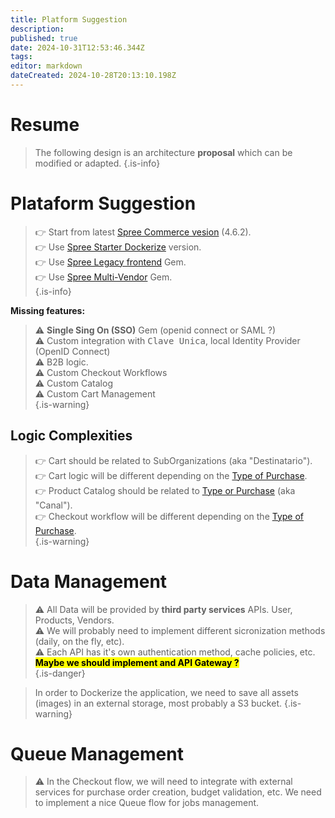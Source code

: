 ```yaml
---
title: Platform Suggestion
description: 
published: true
date: 2024-10-31T12:53:46.344Z
tags: 
editor: markdown
dateCreated: 2024-10-28T20:13:10.198Z
---
```


# Resume

> The following design is an architecture **proposal** which can be modified or adapted.
{.is-info}


# Plataform Suggestion

> 👉 Start from latest [Spree Commerce vesion](https://github.com/spree/spree) (4.6.2).\
> 👉 Use [Spree Starter Dockerize](https://github.com/spree/spree_starter) version.\
> 👉 Use [Spree Legacy frontend](https://github.com/spree/spree_rails_frontend) Gem.\
> 👉 Use [Spree Multi-Vendor](https://github.com/spree-contrib/spree_multi_vendor) Gem.\
{.is-info}


**Missing features:**

> ⚠️ **Single Sing On (SSO)** Gem (openid connect or SAML ?)\
> ⚠️ Custom integration with <kbd>Clave Unica</kbd>, local Identity Provider (OpenID Connect)\
> ⚠️ B2B logic.\
> ⚠️ Custom Checkout Workflows\
> ⚠️ Custom Catalog\
> ⚠️ Custom Cart Management\
{.is-warning}


## Logic Complexities

> 👉 Cart should be related to SubOrganizations (aka "Destinatario").\
> 👉 Cart logic will be different depending on the [Type of Purchase](../functionalities/purchase-type.md).\
> 👉 Product Catalog should be related to [Type or Purchase](../functionalities/purchase-type.md) (aka "Canal").\
> 👉 Checkout workflow will be different depending on the [Type of Purchase](../functionalities/purchase-type.md).\
{.is-warning}



# Data Management

> ⚠️ All Data will be provided by **third party services** APIs. User, Products, Vendors.\
> ⚠️ We will probably need to implement different sicronization methods (daily, on the fly, etc).\
> ⚠️ Each API has it's own authentication method, cache policies, etc. <mark>**Maybe we should implement and API Gateway ?**</mark>\
{.is-danger}


> In order to Dockerize the application, we need to save all assets (images) in an external storage, most probably a S3 bucket.
{.is-warning}

# Queue Management

> ⚠️ In the Checkout flow, we will need to integrate with external services for purchase order creation, budget validation, etc. We need to implement a nice Queue flow for jobs management.

